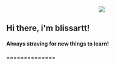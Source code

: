 
<div id="header" align="center">
  <img src="https://external-content.duckduckgo.com/iu/?u=https%3A%2F%2Fswebtoon-phinf.pstatic.net%2F20211018_4%2F1634551087128MPGeR_JPEG%2Fthumbnail.jpg&f=1&nofb=1&ipt=cc4314d4c320c6ac88696194ffa8741999c7502597ec3788d665b8d90849a692&ipo=images"/>
</div>



## Hi there, i'm blissartt!
#### Always straving for new things to learn!
==============


<!--
**blissartt/blissartt** is a ✨ _special_ ✨ repository because its `README.md` (this file) appears on your GitHub profile.
-->
